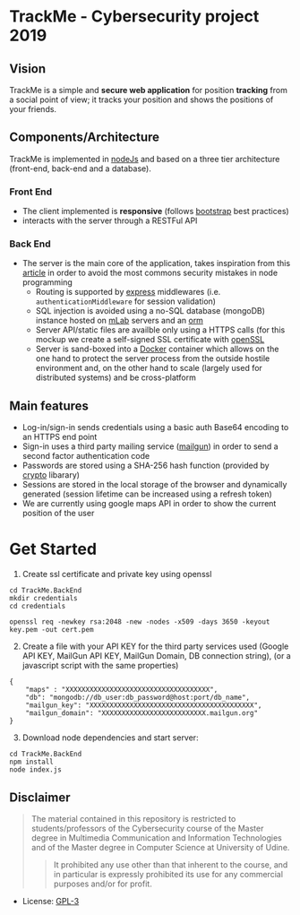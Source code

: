 # TrackMe - Cybersecurity project 2019

## Vision

TrackMe is a simple and **secure web application** for position **tracking** from a social point of view;
it tracks your position and shows the positions of your friends.

 
## Components/Architecture

TrackMe is implemented in [nodeJs](https://nodejs.org/it/) and based on a three tier architecture 
(front-end, back-end and a database).


### Front End

* The client implemented is **responsive** (follows [bootstrap](https://getbootstrap.com/) best practices)
* interacts with the server through a RESTFul API


### Back End

* The server is the main core of the application, takes inspiration from this [article](https://medium.com/@nodepractices/were-under-attack-23-node-js-security-best-practices-e33c146cb87d) in order to avoid the most commons security mistakes in node programming
	* Routing is supported by [express](https://expressjs.com/it/) middlewares (i.e. `authenticationMiddleware` for session validation)
	* SQL injection is avoided using a no-SQL database (mongoDB) instance hosted on [mLab](https://mlab.com/home) servers and an [orm](https://www.npmjs.com/package/orm)
	* Server API/static files are availble only using a HTTPS calls (for this mockup we create a self-signed SSL certificate with [openSSL](https://www.openssl.org/)
	* Server is sand-boxed into a [Docker](https://www.docker.com/) container which allows on the one hand to protect the server process from the outside hostile environment and, on the other hand to scale (largely used for distributed systems) and be cross-platform


## Main features 

* Log-in/sign-in sends credentials using a basic auth Base64 encoding to an HTTPS end point
* Sign-in uses a third party mailing service ([mailgun](https://www.mailgun.com/)) in order 
to send a second factor authentication code
* Passwords are stored using a SHA-256 hash function (provided by [crypto](https://nodejs.org/api/crypto.html) libarary)
* Sessions are stored in the local storage of the browser and dynamically generated (session lifetime can be increased using a refresh token)
* We are currently using google maps API in order to show the current position of the user


# Get Started 

1. Create ssl certificate and private key using openssl

```
cd TrackMe.BackEnd
mkdir credentials
cd credentials

openssl req -newkey rsa:2048 -new -nodes -x509 -days 3650 -keyout key.pem -out cert.pem
```


2. Create a file with your API KEY for the third party services used (Google API KEY, MailGun API KEY, MailGun Domain, DB connection string),
(or a javascript script with the same properties)


```
{
    "maps" : "XXXXXXXXXXXXXXXXXXXXXXXXXXXXXXXXXXXX",
    "db": "mongodb://db_user:db_password@host:port/db_name",
    "mailgun_key": "XXXXXXXXXXXXXXXXXXXXXXXXXXXXXXXXXXXXXXXXX",
    "mailgun_domain": "XXXXXXXXXXXXXXXXXXXXXXXXXX.mailgun.org"
}
```


3. Download node dependencies and start server:

```
cd TrackMe.BackEnd
npm install
node index.js
```


## Disclaimer

> The material contained in this repository is restricted to students/professors of the Cybersecurity course of the Master degree in Multimedia
Communication and Information Technologies and of the Master degree in Computer Science at University of Udine.
>> It prohibited any use other than that inherent to the course, and in particular is expressly prohibited its use for any commercial purposes and/or for profit.

* License: [GPL-3](https://it.wikipedia.org/wiki/GNU_General_Public_License)